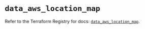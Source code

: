 # `data_aws_location_map`

Refer to the Terraform Registry for docs: [`data_aws_location_map`](https://registry.terraform.io/providers/hashicorp/aws/6.13.0/docs/data-sources/location_map).
